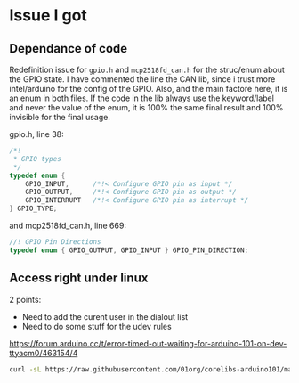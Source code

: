 # Issue I got

## Dependance of code

Redefinition issue for `gpio.h` and `mcp2518fd_can.h` for the struc/enum about the GPIO state. I have commented the line the CAN lib, since i trust more intel/arduino for the config of the GPIO. Also, and the main factore here, it is an enum in both files. If the code in the lib always use the keyword/label and never the value of the enum, it is 100% the same final result and 100% invisible for the final usage.

gpio.h, line 38:

```cpp
/*!
 * GPIO types
 */
typedef enum {
    GPIO_INPUT,      /*!< Configure GPIO pin as input */
    GPIO_OUTPUT,     /*!< Configure GPIO pin as output */
    GPIO_INTERRUPT   /*!< Configure GPIO pin as interrupt */
} GPIO_TYPE;
```

and mcp2518fd_can.h, line 669:

```cpp
//! GPIO Pin Directions
typedef enum { GPIO_OUTPUT, GPIO_INPUT } GPIO_PIN_DIRECTION;
```

## Access right under linux

2 points:

* Need to add the curent user in the dialout list
* Need to do some stuff for the udev rules

https://forum.arduino.cc/t/error-timed-out-waiting-for-arduino-101-on-dev-ttyacm0/463154/4

``` bash
curl -sL https://raw.githubusercontent.com/01org/corelibs-arduino101/master/scripts/create_dfu_udev_rule | sudo -E bash -
```